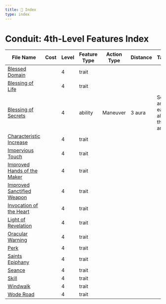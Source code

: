 ```yaml
---
title: 📑 Index
type: index
---
```


# Conduit: 4th-Level Features Index

| File Name                                                             | Cost | Level | Feature Type | Action Type | Distance | Target                         |
| --------------------------------------------------------------------- | ---- | ----- | ------------ | ----------- | -------- | ------------------------------ |
| [Blessed Domain](../Blessed%20Domain)                                 |      | 4     | trait        |             |          |                                |
| [Blessing of Life](../Blessing%20of%20Life)                           |      | 4     | trait        |             |          |                                |
| [Blessing of Secrets](../Blessing%20of%20Secrets)                     |      | 4     | ability      | Maneuver    | 3 aura   | Self and each ally in the area |
| [Characteristic Increase](../Characteristic%20Increase)               |      | 4     | trait        |             |          |                                |
| [Impervious Touch](../Impervious%20Touch)                             |      | 4     | trait        |             |          |                                |
| [Improved Hands of the Maker](../Improved%20Hands%20of%20the%20Maker) |      | 4     | trait        |             |          |                                |
| [Improved Sanctified Weapon](../Improved%20Sanctified%20Weapon)       |      | 4     | trait        |             |          |                                |
| [Invocation of the Heart](../Invocation%20of%20the%20Heart)           |      | 4     | trait        |             |          |                                |
| [Light of Revelation](../Light%20of%20Revelation)                     |      | 4     | trait        |             |          |                                |
| [Oracular Warning](../Oracular%20Warning)                             |      | 4     | trait        |             |          |                                |
| [Perk](../Perk)                                                       |      | 4     | trait        |             |          |                                |
| [Saints Epiphany](../Saints%20Epiphany)                               |      | 4     | trait        |             |          |                                |
| [Seance](../Seance)                                                   |      | 4     | trait        |             |          |                                |
| [Skill](../Skill)                                                     |      | 4     | trait        |             |          |                                |
| [Windwalk](../Windwalk)                                               |      | 4     | trait        |             |          |                                |
| [Wode Road](../Wode%20Road)                                           |      | 4     | trait        |             |          |                                |
